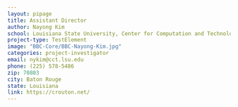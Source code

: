 ```yaml
---
layout: pipage
title: Assistant Director
author: Nayong Kim
school: Louisiana State University, Center for Computation and Technology
project-type: TestElement
image: "BBC-Core/BBC-Nayong-Kim.jpg"
categories: project-investigator
email: nykim@cct.lsu.edu
phone: (225) 578-5486
zip: 70803
city: Baton Rouge
state: Louisiana
link: https://crouton.net/
---
```

